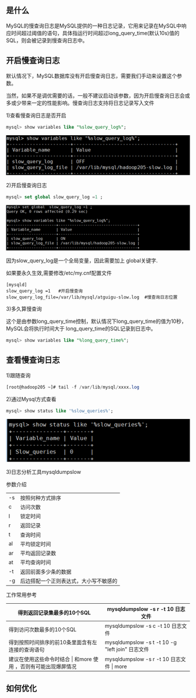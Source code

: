 ## 是什么

MySQL的慢查询日志是MySQL提供的一种日志记录，它用来记录在MySQL中响应时间超过阈值的语句，具体指运行时间超过long_query_time(默认10s)值的SQL，则会被记录到慢查询日志中。

## 开启慢查询日志

默认情况下，MySQL数据库没有开启慢查询日志，需要我们手动来设置这个参数。

当然，如果不是调优需要的话，一般不建议启动该参数，因为开启慢查询日志会或多或少带来一定的性能影响。慢查询日志支持将日志记录写入文件

1)查看慢查询日志是否开启

```sql
mysql> show variables like "%slow_query_log%";
```

![image-20200812024356383](assets/image-20200812024356383.png)

2)开启慢查询日志

```sql
mysql> set global slow_query_log =1 ;
```

![image-20200812024418128](assets/image-20200812024418128.png)

因为slow_query_log是一个全局变量，因此需要加上 global关键字.

如果要永久生效,需要修改/etc/my.cnf配置文件

```shell
[mysqld]
slow_query_log =1   #开启慢查询
slow_query_log_file=/var/lib/mysql/atguigu-slow.log  #慢查询日志位置
```

3)多久算慢查询

这个是由参数long_query_time控制，默认情况下long_query_time的值为10秒，MySQL会将执行时间大于 long_query_time的SQL记录到日志中。

```sql
mysql> show variables like "%long_query_time%";
```

## 查看慢查询日志

1)跟随查询

```sql
[root@hadoop205 ~]# tail -f /var/lib/mysql/xxxx.log
```

2)通过Mysql方式查看

```sql
mysql> show status like '%slow_queries%';
```

![image-20200812024613678](assets/image-20200812024613678.png)

3)日志分析工具mysqldumpslow

参数介绍

|    |                                        |
| -- | -------------------------------------- |
| -s | 按照何种方式排序                       |
| c  | 访问次数                               |
| l  | 锁定时间                               |
| r  | 返回记录                               |
| t  | 查询时间                               |
| al | 平均锁定时间                           |
| ar | 平均返回记录数                         |
| at | 平均查询时间                           |
| -t | 返回前面多少条的数据                   |
| -g | 后边搭配一个正则表达式，大小写不敏感的 |

工作常用参考

| 得到返回记录集最多的10个SQL                                      | mysqldumpslow -s r -t 10 日志文件                  |
| ---------------------------------------------------------------- | -------------------------------------------------- |
| 得到访问次数最多的10个SQL                                        | mysqldumpslow -s c -t 10 日志文件                  |
| 得到按照时间排序的前10条里面含有左连接的查询语句                 | mysqldumpslow -s t -t 10 -g  "left join"  日志文件 |
| 建议在使用这些命令时结合 \|  和more 使用 ，否则有可能出现爆屏情况 | mysqldumpslow -s r -t 10  日志文件 \| more          |

## 如何优化